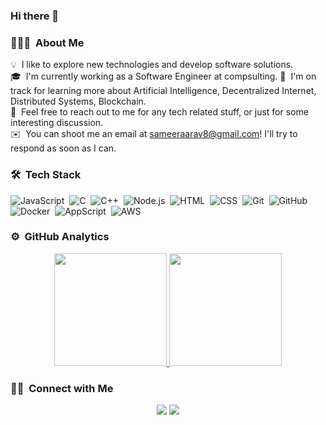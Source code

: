 ### Hi there 👋

<!--
**saivishwak/saivishwak** is a ✨ _special_ ✨ repository because its `README.md` (this file) appears on your GitHub profile.

Here are some ideas to get you started:

- 🔭 I’m currently working on ...
- 🌱 I’m currently learning ...
- 👯 I’m looking to collaborate on ...
- 🤔 I’m looking for help with ...
- 💬 Ask me about ...
- 📫 How to reach me: ...
- 😄 Pronouns: ...
- ⚡ Fun fact: ...
-->

### 👨🏻‍💻 &nbsp;About Me

💡 &nbsp;I like to explore new technologies and develop software solutions.\
🎓 &nbsp;I'm currently working as a Software Engineer at compsulting.
🌱 &nbsp;I'm on track for learning more about Artificial Intelligence, Decentralized Internet, Distributed Systems, Blockchain.\
💬 &nbsp;Feel free to reach out to me for any tech related stuff, or just for some interesting discussion.\
✉️ &nbsp;You can shoot me an email at sameeraarav8@gmail.com! I'll try to respond as soon as I can.

### 🛠 &nbsp;Tech Stack

![JavaScript](https://img.shields.io/badge/-JavaScript-05122A?style=flat&logo=javascript)&nbsp;
![C](https://img.shields.io/badge/-C-05122A?style=flat&logo=C&logoColor=A8B9CC)&nbsp;
![C++](https://img.shields.io/badge/-C++-05122A?style=flat&logo=C%2B%2B&logoColor=00599C)&nbsp;
![Node.js](https://img.shields.io/badge/-Node.js-05122A?style=flat&logo=node.js)&nbsp;
![HTML](https://img.shields.io/badge/-HTML-05122A?style=flat&logo=HTML5)&nbsp;
![CSS](https://img.shields.io/badge/-CSS-05122A?style=flat&logo=CSS3&logoColor=1572B6)&nbsp;
![Git](https://img.shields.io/badge/-Git-05122A?style=flat&logo=git)&nbsp;
![GitHub](https://img.shields.io/badge/-GitHub-05122A?style=flat&logo=github)&nbsp;
![Docker](https://img.shields.io/badge/-Docker-2496ED?style=flat-square&logo=docker&logoColor=white)&nbsp;
![AppScript](https://img.shields.io/badge/-AppScript-4285F4?style=flat-square&logo=google&logoColor=white)&nbsp;
![AWS](https://img.shields.io/badge/-Amazon%20AWS-232F3E?style=flat-square&logo=amazon-aws&logoColor=white)

### ⚙️ &nbsp;GitHub Analytics

<p align="center">
<a href="https://github.com/Pramit0205">
  <img height="180em" src="https://github-readme-stats-eight-theta.vercel.app/api?username=Pramit0205&show_icons=true&theme=algolia&include_all_commits=true&count_private=true"/>
  <img height="180em" src="https://github-readme-stats-eight-theta.vercel.app/api/top-langs/?username=Pramit0205&layout=compact&langs_count=8&theme=algolia"/>
</a>
</p>

### 🤝🏻 &nbsp;Connect with Me

<p align="center">
<!--a href="https://bytebook.co"><img src="https://img.shields.io/badge/-bytebook.co-3423A6?style=flat&logo=Google-Chrome&logoColor=white"/></a-->
<a href="mailto:sameeraarav8@gmail.com"><img src="https://img.shields.io/badge/-sameeraarav8@gmail.com-D14836?style=flat&logo=Gmail&logoColor=white"/></a>
<a href="https://www.linkedin.com/in/sameer-singh-008862176"><img src="https://img.shields.io/badge/-LinkedIn-0077B5?style=flat&logo=LinkedIn&logoColor=white"/></a>

</p>
